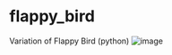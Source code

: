 # flappy_bird
Variation of Flappy Bird (python)
![image](https://github.com/s1ckr/flappy_bird/assets/89162106/bea459e6-bec6-45db-8105-f73317c911cc)

